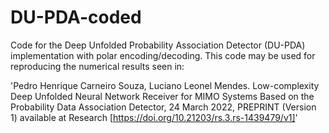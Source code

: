 # DU-PDA-coded
Code for the Deep Unfolded Probability Association Detector (DU-PDA) implementation with polar encoding/decoding. This code may be used for reproducing the numerical results seen in:

'Pedro Henrique Carneiro Souza, Luciano Leonel Mendes. Low-complexity Deep Unfolded Neural Network Receiver for MIMO Systems Based on the Probability Data Association Detector, 24 March 2022, PREPRINT (Version 1) available at Research [https://doi.org/10.21203/rs.3.rs-1439479/v1]'
